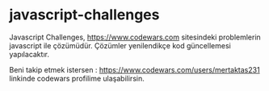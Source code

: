 # javascript-challenges
Javascript Challenges, https://www.codewars.com sitesindeki problemlerin javascript ile çözümüdür.
Çözümler yenilendikçe kod güncellemesi yapılacaktır.

Beni takip etmek istersen : https://www.codewars.com/users/mertaktas231 linkinde codewars profilime ulaşabilirsin.
